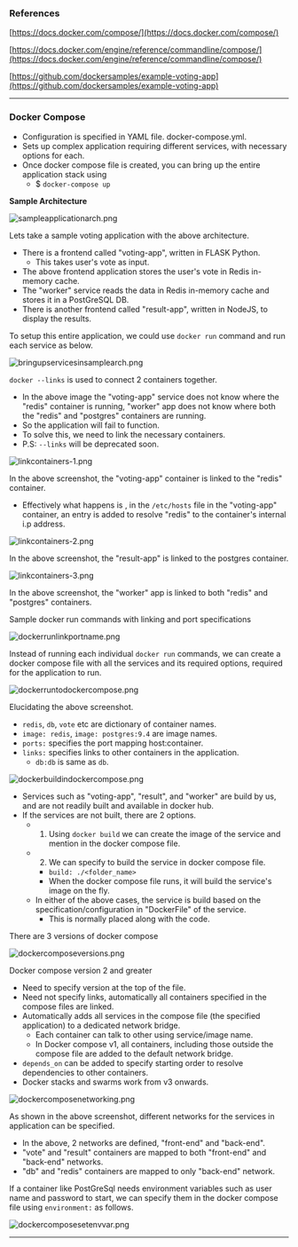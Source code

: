 ### References

[https://docs.docker.com/compose/](https://docs.docker.com/compose/)

[https://docs.docker.com/engine/reference/commandline/compose/](https://docs.docker.com/engine/reference/commandline/compose/)

[https://github.com/dockersamples/example-voting-app](https://github.com/dockersamples/example-voting-app)


---

### Docker Compose

- Configuration is specified in YAML file. docker-compose.yml.
- Sets up complex application requiring different services, with necessary options for each.
- Once docker compose file is created, you can bring up the entire application stack using
	- $ `docker-compose up`

**Sample Architecture**

![sampleapplicationarch.png](Attachments/sampleapplicationarch.png)

Lets take a sample voting application with the above architecture.
- There is a frontend called "voting-app", written in FLASK Python.
	- This takes user's vote as input.
- The above frontend application stores the user's vote in Redis in-memory cache.
- The "worker" service reads the data in Redis in-memory cache and stores it in a PostGreSQL DB.
- There is another frontend called "result-app", written in NodeJS, to display the results.

To setup this entire application, we could use `docker run` command and run each service as below.

![bringupservicesinsamplearch.png](Attachments/bringupservicesinsamplearch.png)

`docker --links` is used to connect 2 containers together.
- In the above image the "voting-app" service does not know where the "redis" container is running, "worker" app does not know where both the "redis" and "postgres" containers are running.
- So the application will fail to function.
- To solve this, we need to link the necessary containers.
- P.S: `--links` will be deprecated soon.

![linkcontainers-1.png](Attachments/linkcontainers-1.png)

In the above screenshot, the "voting-app" container is linked to the "redis" container.
- Effectively what happens is , in the `/etc/hosts` file in the "voting-app" container, an entry is added to resolve "redis" to the container's internal i.p address.

![linkcontainers-2.png](Attachments/linkcontainers-2.png)

In the above screenshot, the "result-app" is linked to the postgres container.

![linkcontainers-3.png](Attachments/linkcontainers-3.png)

In the above screenshot, the "worker" app is linked to both "redis" and "postgres" containers.

Sample docker run commands with linking and port specifications

![dockerrunlinkportname.png](Attachments/dockerrunlinkportname.png)

Instead of running each individual `docker run` commands, we can create a docker compose file with all the services and its required options, required for the application to run.

![dockerruntodockercompose.png](Attachments/dockerruntodockercompose.png)

Elucidating the above screenshot.
- `redis`, `db`, `vote` etc are dictionary of container names.
- `image: redis`, `image: postgres:9.4` are image names.
- `ports:` specifies the port mapping host:container.
- `links:` specifies links to other containers in the application.
	- `db:db` is same as `db`.

![dockerbuildindockercompose.png](Attachments/dockerbuildindockercompose.png)

- Services such as "voting-app", "result", and "worker" are build by us, and are not readily built and available in docker hub.
- If the services are not built, there are 2 options.
	- 1. Using `docker build` we can create the image of the service and mention in the docker compose file.
	- 2. We can specify to build the service in docker compose file.
		- `build: ./<folder_name>`
		- When the docker compose file runs, it will build the service's image on the fly.
	- In either of the above cases, the service is build based on the specification/configuration in "DockerFile" of the service.
		- This is normally placed along with the code.

There are 3 versions of docker compose

![dockercomposeversions.png](Attachments/dockercomposeversions.png)

Docker compose version 2 and greater
- Need to specify version at the top of the file.
- Need not specify links, automatically all containers specified in the compose files are linked.
- Automatically adds all services in the compose file (the specified application) to a dedicated network bridge.
	- Each container can talk to other using service/image name.
	- In Docker compose v1, all containers, including those outside the compose file are added to the default network bridge.
- `depends_on` can be added to specify starting order to resolve dependencies to other containers.
- Docker stacks and swarms work from v3 onwards.

![dockercomposenetworking.png](Attachments/dockercomposenetworking.png)

As shown in the above screenshot, different networks for the services in application can be specified.
- In the above, 2 networks are defined, "front-end" and "back-end".
- "vote" and "result" containers are mapped to both "front-end" and "back-end" networks.
- "db" and "redis" containers are mapped to only "back-end" network.

If a container like PostGreSql needs environment variables such as user name and password to start, we can specify them in the docker compose file using `environment:` as follows.

![dockercomposesetenvvar.png](Attachments/dockercomposesetenvvar.png)


---
